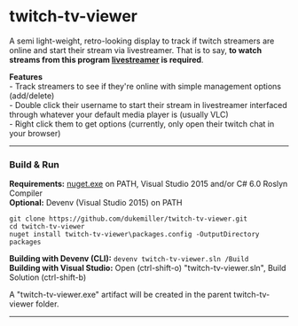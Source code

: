 # twitch-tv-viewer
A semi light-weight, retro-looking display to track if twitch streamers are online and start their stream via livestreamer. That is to say, **to watch streams from this program [livestreamer](http://docs.livestreamer.io/) is required**.

**Features**  
\- Track streamers to see if they're online with simple management options (add/delete)  
\- Double click their username to  start their stream in livestreamer interfaced through whatever your default media player is (usually VLC)  
\- Right click them to get options (currently, only open their twitch chat in your browser)  

---  

### Build & Run
**Requirements:**  [nuget.exe](https://dist.nuget.org/win-x86-commandline/latest/nuget.exe) on PATH, Visual Studio 2015 and/or C# 6.0 Roslyn Compiler  
**Optional:** Devenv (Visual Studio 2015) on PATH  
```
git clone https://github.com/dukemiller/twitch-tv-viewer.git
cd twitch-tv-viewer
nuget install twitch-tv-viewer\packages.config -OutputDirectory packages
```
**Building with Devenv (CLI):** ```devenv twitch-tv-viewer.sln /Build```  
**Building with Visual Studio:**  Open (ctrl-shift-o) "twitch-tv-viewer.sln", Build Solution (ctrl-shift-b)

A "twitch-tv-viewer.exe" artifact will be created in the parent twitch-tv-viewer folder.

---